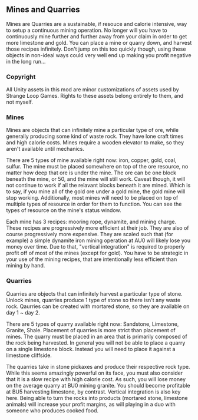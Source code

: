 ## Mines and Quarries

Mines are Quarries are a sustainable, if resouce and calorie intensive, way to setup a continuous mining operation. No longer will you have to continuously mine further and further away from your claim in order to get more limestone and gold. You can place a mine or quarry down, and harvest those recipes infinitely. Don't jump on this too quickly though, using these objects in non-ideal ways could very well end up making you profit negative in the long run...

### Copyright

All Unity assets in this mod are minor customizations of assets used by Strange Loop Games. Rights to these assets belong entirely to them, and not myself.

### Mines

Mines are objects that can infinitely mine a particular type of ore, while generally producing some kind of waste rock. They have lone craft times and high calorie costs. Mines require a wooden elevator to make, so they aren't available until mechanics.

There are 5 types of mine available right now: iron, copper, gold, coal, sulfur. The mine must be placed somewhere on top of the ore resource, no matter how deep that ore is under the mine. The ore can be one block beneath the mine, or 50, and the mine will still work. Caveat though, it will not continue to work if all the relavant blocks beneath it are mined. Which is to say, if you mine all of the gold ore under a gold mine, the gold mine will stop working. Additionally, most mines will need to be placed on top of multiple types of resource in order for them to function. You can see the types of resource on the mine's status window.

Each mine has 3 recipes: mooring rope, dynamite, and mining charge. These recipes are progressively more efficient at their job. They are also of course progressively more expensive. They are scaled such that (for example) a simple dynamite iron mining operation at AU0 will likely lose you money over time. Due to that, "vertical integration" is required to properly profit off of most of the mines (except for gold). You have to be strategic in your use of the mining recipes, that are intentionally less efficient than mining by hand.

### Quarries

Quarries are objects that can infinitely harvest a particular type of stone. Unlock mines, quarries produce 1 type of stone so there isn't any waste rock. Qaurries can be created with mortared stone, so they are available on day 1 ~ day 2.

There are 5 types of quarry available right now: Sandstone, Limestone, Granite, Shale. Placement of quarries is more strict than placement of mines. The quarry must be placed in an area that is primarily composed of the rock being harvested. In general you will not be able to place a quarry on a single limestone block. Instead you will need to place it against a limestone cliffside. 

The quarries take in stone pickaxes and produce their respective rock type. While this seems amazingly powerful on its face, you must also consider that it is a slow recipe with high calorie cost. As such, you will lose money on the average quarry at BU0 mining granite. You should become profitable at BU5 harvesting limestone, by contrast. Vertical integration is also key here. Being able to turn the rocks into products (mortared stone, limestone animals) will increase your profit margins, as will playing in a duo with someone who produces cooked food.
